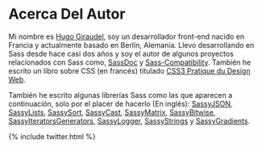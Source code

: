 
# Acerca Del Autor

Mi nombre es [Hugo Giraudel](http://hugogiraudel.com), soy un desarrollador front-end nacido en Francia y actualmente basado en Berlín, Alemania. Llevo desarrollando en Sass desde hace casi dos años y soy el autor de algunos proyectos relacionados con Sass como, [SassDoc](http://sassdoc.com) y [Sass-Compatibility](http://sass-compatibility.github.io). También he escrito un libro sobre CSS (en francés) titulado [CSS3 Pratique du Design Web](http://www.amazon.fr/dp/2212140231).

También he escrito algunas librerías Sass como las que aparecen a continuación, solo por el placer de hacerlo (En inglés):
 [SassyJSON](https://github.com/HugoGiraudel/SassyJSON), [SassyLists](http://sassylists.com), [SassySort](https://github.com/HugoGiraudel/SassySort), [SassyCast](https://github.com/HugoGiraudel/SassyCast), [SassyMatrix](https://github.com/HugoGiraudel/SassyMatrix), [SassyBitwise](https://github.com/HugoGiraudel/SassyBitwise), [SassyIteratorsGenerators](https://github.com/HugoGiraudel/SassyIteratorsGenerators), [SassyLogger](https://github.com/HugoGiraudel/SassyLogger), [SassyStrings](https://github.com/HugoGiraudel/SassyStrings) y [SassyGradients](https://github.com/HugoGiraudel/SassyGradients).

{% include twitter.html %}
